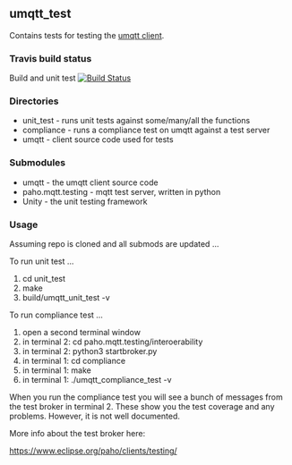 umqtt_test
----------

Contains tests for testing the
[umqtt client](https://github.com/kroesche/umqtt).

### Travis build status

Build and unit test [![Build Status](https://travis-ci.org/kroesche/umqtt_test.svg?branch=master)](https://travis-ci.org/kroesche/umqtt_test)

### Directories

- unit_test - runs unit tests against some/many/all the functions
- compliance - runs a compliance test on umqtt against a test server
- umqtt - client source code used for tests

### Submodules

- umqtt - the umqtt client source code
- paho.mqtt.testing - mqtt test server, written in python
- Unity - the unit testing framework

### Usage

Assuming repo is cloned and all submods are updated ...

To run unit test ...

1. cd unit_test
2. make
3. build/umqtt_unit_test -v

To run compliance test ...

1. open a second terminal window
2. in terminal 2: cd paho.mqtt.testing/interoerability
3. in terminal 2: python3 startbroker.py
4. in terminal 1: cd compliance
5. in terminal 1: make
6. in terminal 1: ./umqtt_compliance_test -v

When you run the compliance test you will see a bunch of messages from the
test broker in terminal 2.  These show you the test coverage and any problems.
However, it is not well documented.

More info about the test broker here:

https://www.eclipse.org/paho/clients/testing/

